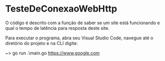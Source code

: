 # TesteDeConexaoWebHttp
O código é descrito com a função de saber se um site está funcionando e qual o tempo de latência para resposta deste site.

Para executar o programa, abra seu  Visual Studio Code, navegue até o diretório do projeto e na CLI digite:

~>  go run .\main.go https://www.google.com
	
